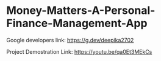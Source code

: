 # Money-Matters-A-Personal-Finance-Management-App

Google developers link:  https://g.dev/deepika2702

Project Demostration Link: https://youtu.be/qa0Et3MEkCs

